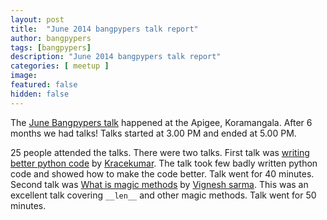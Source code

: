 ```yaml
---
layout: post
title:  "June 2014 bangpypers talk report"
author: bangpypers
tags: [bangpypers]
description: "June 2014 bangpypers talk report"
categories: [ meetup ]
image:
featured: false
hidden: false
---
```


The [June Bangpypers talk](https://www.meetup.com/BangPypers/events/184903022/) happened at the Apigee, Koramangala. After 6 months we had talks! Talks started at 3.00 PM and ended at 5.00 PM.

25 people attended the talks. There  were two talks. First talk was [writing better python code](https://gist.github.com/kracekumar/09a60ec75a4de19b346e) by [Kracekumar][]. The talk took few badly written python code and showed how to make the code better. Talk went for 40 minutes. Second talk was [What is magic methods](https://gist.github.com/vigneshsarma/bf5f664d8d053890e5f7) by [Vignesh sarma](https://gist.github.com/vigneshsarma). This was an excellent talk covering `__len__` and other magic methods. Talk went for 50 minutes.


[Kracekumar]: https://twitter.com/kracetheking
